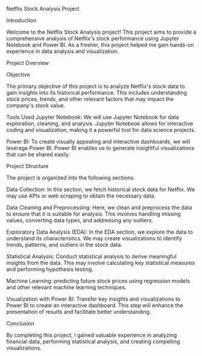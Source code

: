 Netflix Stock Analysis Project

Introduction

Welcome to the Netflix Stock Analysis project! This project aims to provide a comprehensive analysis of Netflix's stock performance using Jupyter Notebook and Power BI. As a fresher, this project helped me gain hands-on experience in data analysis and visualization.

Project Overview

Objective

The primary objective of this project is to analyze Netflix's stock data to gain insights into its historical performance. This includes understanding stock prices, trends, and other relevant factors that may impact the company's stock value.

Tools Used
Jupyter Notebook: We will use Jupyter Notebook for data exploration, cleaning, and analysis. Jupyter Notebook allows for interactive coding and visualization, making it a powerful tool for data science projects.

Power BI: To create visually appealing and interactive dashboards, we will leverage Power BI. Power BI enables us to generate insightful visualizations that can be shared easily.

Project Structure

The project is organized into the following sections:

Data Collection: In this section, we fetch historical stock data for Netflix. We may use APIs or web scraping to obtain the necessary data.

Data Cleaning and Preprocessing: Here, we clean and preprocess the data to ensure that it is suitable for analysis. This involves handling missing values, converting data types, and addressing any outliers.

Exploratory Data Analysis (EDA): In the EDA section, we explore the data to understand its characteristics. We may create visualizations to identify trends, patterns, and outliers in the stock data.

Statistical Analysis: Conduct statistical analysis to derive meaningful insights from the data. This may involve calculating key statistical measures and performing hypothesis testing.

Machine Learning: predicting future stock prices using regression models and other relevant machine learning techniques.

Visualization with Power BI: Transfer key insights and visualizations to Power BI to create an interactive dashboard. This step will enhance the presentation of results and facilitate better understanding.

Conclusion

By completing this project, I gained valuable experience in analyzing financial data, performing statistical analysis, and creating compelling visualizations.
